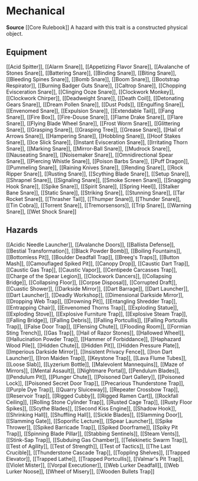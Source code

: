 ﻿---
id: '105'
name: Mechanical
rarity: Common
source: '[[DATABASE/source/Core Rulebook|Core Rulebook]]'
trait:
- Mechanical
type: Trait

---
# Mechanical

**Source** [[Core Rulebook]] 
A hazard with this trait is a constructed physical object.

## Equipment

[[Acid Spitter]], [[Alarm Snare]], [[Appetizing Flavor Snare]], [[Avalanche of Stones Snare]], [[Battering Snare]], [[Binding Snare]], [[Biting Snare]], [[Bleeding Spines Snare]], [[Bomb Snare]], [[Boom Snare]], [[Bootstrap Respirator]], [[Burning Badger Guts Snare]], [[Caltrop Snare]], [[Chopping Evisceration Snare]], [[Clinging Ooze Snare]], [[Clockwork Monkey]], [[Clockwork Chirper]], [[Deadweight Snare]], [[Death Coil]], [[Detonating Gears Snare]], [[Dream Pollen Snare]], [[Dust Pods]], [[Engulfing Snare]], [[Envenomed Snare]], [[Expulsion Snare]], [[Extendable Tail]], [[Fang Snare]], [[Fire Box]], [[Fire-Douse Snare]], [[Flame Drake Snare]], [[Flare Snare]], [[Flying Blade Wheel Snare]], [[Frost Worm Snare]], [[Glittering Snare]], [[Grasping Snare]], [[Grasping Tree]], [[Grease Snare]], [[Hail of Arrows Snare]], [[Hampering Snare]], [[Hobbling Snare]], [[Hoof Stakes Snare]], [[Ice Slick Snare]], [[Instant Evisceration Snare]], [[Irritating Thorn Snare]], [[Marking Snare]], [[Mirror-Ball Snare]], [[Mudrock Snare]], [[Nauseating Snare]], [[Noisemaker Snare]], [[Omnidirectional Spear Snare]], [[Piercing Whistle Snare]], [[Poison Barbs Snare]], [[Puff Dragon]], [[Pummeling Snare]], [[Raining Knives Snare]], [[Rending Snare]], [[Rock Ripper Snare]], [[Rusting Snare]], [[Scything Blade Snare]], [[Setup Snare]], [[Shrapnel Snare]], [[Signaling Snare]], [[Smoke Screen Snare]], [[Snagging Hook Snare]], [[Spike Snare]], [[Spirit Snare]], [[Spring Heel]], [[Stalker Bane Snare]], [[Static Snare]], [[Striking Snare]], [[Stunning Snare]], [[Tar Rocket Snare]], [[Thrasher Tail]], [[Thumper Snare]], [[Thunder Snare]], [[Tin Cobra]], [[Torrent Snare]], [[Tremorsensors]], [[Trip Snare]], [[Warning Snare]], [[Wet Shock Snare]]

## Hazards

[[Acidic Needle Launcher]], [[Avalanche Doors]], [[Ballista Defense]], [[Bestial Transformation]], [[Black Powder Bomb]], [[Boiling Fountains]], [[Bottomless Pit]], [[Boulder Deadfall Trap]], [[Breeg's Traps]], [[Button Mash]], [[Camouflaged Spiked Pit]], [[Canopy Drop]], [[Caustic Dart Trap]], [[Caustic Gas Trap]], [[Caustic Vapor]], [[Centipede Carcasses Trap]], [[Charge of the Spear Legion]], [[Clockwork Dancers]], [[Collapsing Bridge]], [[Collapsing Floor]], [[Corpse Disposal]], [[Corrupted Draft]], [[Cuastic Shower]], [[Darkside Mirror]], [[Dart Barrage]], [[Dart Launcher]], [[Dart Launcher]], [[Deadly Workshop]], [[Dimensional Darkside Mirror]], [[Dropping Web Trap]], [[Drowning Pit]], [[Entangling Shredder Trap]], [[Entrapping Chair]], [[Envenomed Thorns Trap]], [[Exploding Statue]], [[Exploding Stove]], [[Explosive Furniture Trap]], [[Explosive Steam Trap]], [[Falling Bridge]], [[Falling Debris]], [[Falling Portcullis]], [[Falling Portcullis Trap]], [[False Door Trap]], [[Flensing Chute]], [[Flooding Room]], [[Formian Sting Trench]], [[Gas Trap]], [[Hail of Razor Stones]], [[Hallowed Wheel]], [[Hallucination Powder Trap]], [[Hammer of Forbiddance]], [[Haphazard Wood Pile]], [[Hidden Chute]], [[Hidden Pit]], [[Hidden Pressure Plate]], [[Imperious Darkside Mirror]], [[Insistent Privacy Fence]], [[Iron Dart Launcher]], [[Iron Maiden Trap]], [[Keystone Trap]], [[Lava Flume Tubes]], [[Loose Slab]], [[Lyzerium Bottle]], [[Malevolent Mannequins]], [[Maze of Mirrors]], [[Mental Assault]], [[Nightmare Portal]], [[Pendulum Blades]], [[Pendulum Pit]], [[Plunger Chute]], [[Poisoned Dart Gallery]], [[Poisoned Lock]], [[Poisoned Secret Door Trap]], [[Precarious Thunderstone Trap]], [[Purple Dye Trap]], [[Quarry Sluiceway]], [[Repeater Crossbow Trap]], [[Reservoir Trap]], [[Rigged Cubby]], [[Rigged Ramen Cart]], [[Rockfall Ceiling]], [[Rolling Stone Cylinder Trap]], [[Rusted Cage Trap]], [[Rusty Floor Spikes]], [[Scythe Blades]], [[Second Kiss Engine]], [[Shadow Hook]], [[Shrinking Hall]], [[Shuffling Hall]], [[Sickle Blades]], [[Slamming Door]], [[Slamming Gate]], [[Soporific Lecture]], [[Spear Launcher]], [[Spike Thrower]], [[Spiked Barricade Trap]], [[Spiked Doorframe]], [[Spiky Pit Trap]], [[Spinning Blade Pillar]], [[Stabbing Sentinels]], [[Steam Vents]], [[Stink-Sap Trap]], [[Subduing Gas Chamber]], [[Telekinetic Swarm Trap]], [[Test of Agility]], [[Test of Strength]], [[Test of Tactics]], [[The Last Crucible]], [[Thunderstone Cascade Trap]], [[Toppling Shelves]], [[Trapped Elevator]], [[Trapped Lathe]], [[Trapped Portcullis]], [[Valmar's Pit Trap]], [[Violet Mister]], [[Vorpal Executioner]], [[Web Lurker Deadfall]], [[Web Lurker Noose]], [[Wheel of Misery]], [[Wooden Bullets Trap]]